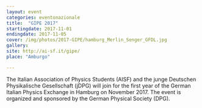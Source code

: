```yaml
---
layout: event
categories: eventonazionale
title:  "GIPE 2017"
startingdate: 2017-11-01
endingdate: 2017-11-05
cover: /img/photos/2017-GIPE/hamburg_Merlin_Senger_GFDL.jpg
gallery: 
site: http://ai-sf.it/gipe/
place: "Amburgo"

---
```


The Italian Association of Physics Students (AISF) and the junge Deutschen Physikalische Gesellschaft (jDPG) will join for the first year of the German Italian Physics Exchange in Hamburg on November 2017. The event is organized and sponsored by the German Physical Society (DPG).


